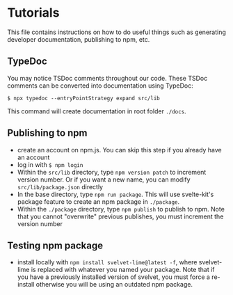 # Tutorials

This file contains instructions on how to do useful things such as generating developer documentation, publishing to npm, etc.

## TypeDoc

You may notice TSDoc comments throughout our code. These TSDoc comments can be converted into documentation using TypeDoc:

```
$ npx typedoc --entryPointStrategy expand src/lib
```

This command will create documentation in root folder `./docs`.

## Publishing to npm

- create an account on npm.js. You can skip this step if you already have an account
- log in with `$ npm login`
- Within the `src/lib` directory, type `npm version patch` to increment version number. Or if you want a new name, you can modify `src/lib/package.json` directly
- In the base directory, type `npm run package`. This will use svelte-kit's package feature to create an npm package in `./package`.
- Within the `./package` directory, type `npm publish` to publish to npm. Note that you cannot "overwrite" previous publishes, you must increment the version number

## Testing npm package

- install locally with `npm install svelvet-lime@latest -f`, where svelvet-lime is replaced with whatever you named your package. Note that if you have a previously installed version of svelvet, you must force a re-install otherwise you will be using an outdated npm package.
